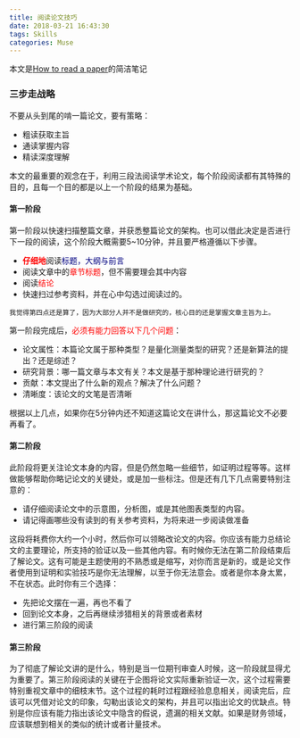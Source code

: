 ```yaml
---
title: 阅读论文技巧
date: 2018-03-21 16:43:30
tags: Skills
categories: Muse
---
```

本文是[How to read a paper](http://blizzard.cs.uwaterloo.ca/keshav/home/Papers/data/07/paper-reading.pdf)的简洁笔记

### 三步走战略

不要从头到尾的啃一篇论文，要有策略：

- 粗读获取主旨
- 通读掌握内容
- 精读深度理解

本文的最重要的观念在于，利用三段法阅读学术论文，每个阶段阅读都有其特殊的目的，且每一个目的都是以上一个阶段的结果为基础。

#### 第一阶段

第一阶段以快速扫描整篇文章，并获悉整篇论文的架构。也可以借此决定是否进行下一段的阅读，这个阶段大概需要5~10分钟，并且要严格遵循以下步骤。

- <font color = red>**仔细地**</font>阅读<font color = navy>标题，大纲与前言</font>
- 阅读文章中的<font color = red>章节标题</font>，但不需要理会其中内容
- 阅读<font color = red>结论</font>
- 快速扫过参考资料，并在心中勾选过阅读过的。

```
我觉得第四点还是算了，因为大部分人并不是做研究的，核心目的还是掌握文章主旨为上。
```
第一阶段完成后，<font color = red>必须有能力回答以下几个问题</font>：

- 论文属性：本篇论文属于那种类型？是量化测量类型的研究？还是新算法的提出？还是综述？
- 研究背景：哪一篇文章与本文有关？本文是基于那种理论进行研究的？
- 贡献：本文提出了什么新的观点？解决了什么问题？
- 清晰度：该论文的文笔是否清晰

根据以上几点，如果你在5分钟内还不知道这篇论文在讲什么，那这篇论文不必要再看了。

#### 第二阶段

此阶段将更关注论文本身的内容，但是仍然忽略一些细节，如证明过程等等。这样做能够帮助你略记论文的关键处，或是加一些标注。但是还有几下几点需要特别注意的：

- 请仔细阅读论文中的示意图，分析图，或是其他图表类型的内容。
- 请记得画哪些没有读到的有关参考资料，为将来进一步阅读做准备

这段将耗费你大约一个小时，然后你可以领略改论文的内容。你应该有能力总结论文的主要理论，所支持的验证以及一些其他内容。有时候你无法在第二阶段结束后了解论文。这有可能是主题使用的不熟悉或是缩写，对你而言是新的，或是论文作者使用到证明和实验技巧是你无法理解，以至于你无法意会。或者是你本身太累，不在状态。此时你有三个选择：

- 先把论文摆在一遍，再也不看了
- 回到论文本身，之后再继续涉猎相关的背景或者素材
- 进行第三阶段的阅读

#### 第三阶段

为了彻底了解论文讲的是什么，特别是当一位期刊审查人时候，这一阶段就显得尤为重要了。第三阶段阅读的关键在于企图将论文实际重新验证一次，这个过程需要特别重视文章中的细枝末节。这个过程的耗时过程跟经验息息相关，阅读完后，应该可以凭借对论文的印象，勾勒出该论文的架构，并且可以指出论文的优缺点。特别是你应该有能力指出该论文中隐含的假说，遗漏的相关文献。如果是财务领域，应该联想到相关的类似的统计或者计量技术。
















